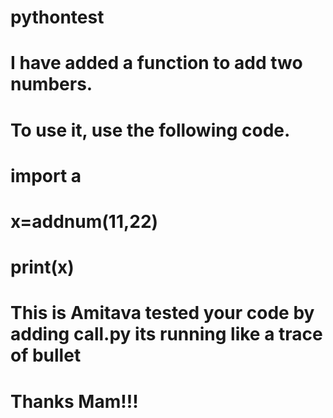 # pythontest
# I have added a function to add two numbers.
# To use it, use the following code.
# import a
# x=addnum(11,22)
# print(x)
# This is Amitava tested your code by adding call.py its running like a trace of bullet
# Thanks Mam!!!
